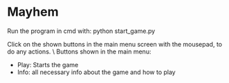 # Mayhem 

Run the program in cmd with: python start_game.py

Click on the shown buttons in the main menu screen with the mousepad, to do any actions. \\
Buttons shown in the main menu:
- Play: Starts the game
- Info: all necessary info about the game and how to play